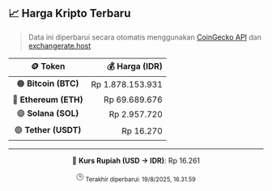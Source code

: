 

<!-- HARGA_KRIPTO -->
## 📈 Harga Kripto Terbaru

> Data ini diperbarui secara otomatis menggunakan [CoinGecko API](https://www.coingecko.com/) dan [exchangerate.host](https://exchangerate.host/)

<div align="center">

| 🪙 Token | 💰 Harga (IDR) |
|:------:|---------------:|
| 🟠 **Bitcoin (BTC)**   | Rp 1.878.153.931 |
| 🔵 **Ethereum (ETH)**  | Rp 69.689.676 |
| 🟣 **Solana (SOL)**    | Rp 2.957.720 |
| 🟢 **Tether (USDT)**   | Rp 16.270 |

---

💱 **Kurs Rupiah (USD → IDR)**: Rp 16.261

🕒 <sub>Terakhir diperbarui: 19/8/2025, 16.31.59</sub>

</div>
<!-- /HARGA_KRIPTO -->